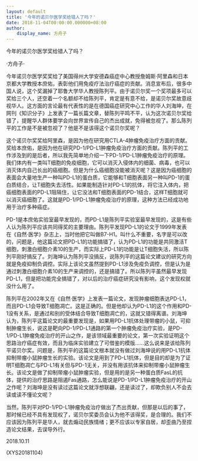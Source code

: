 ```yaml
---
layout: default
title: '今年的诺贝尔医学奖给错人了吗？'
date: 2018-11-04T00:00:00.000000+08:00
author:
    display_name: 方舟子
---
```


今年的诺贝尔医学奖给错人了吗？

·方舟子·

今年诺贝尔医学奖奖给了美国得州大学安德森癌症中心教授詹姆斯·阿里森和日本京都大学教授本庶佑，表彰他们用免疫疗法治疗癌症的贡献。消息宣布后，很多中国人说，这个奖漏掉了耶鲁大学华人教授陈列平。由于诺贝尔奖一个奖项最多可以奖给三个人，还空着一个名额却不给陈列平，肯定是有意不给，是诺贝尔奖故意歧视华人。这方面的言论最有代表性的是在德国癌症研究中心工作的华人刘海坤，在网刊《知识分子》上发表了一篇长篇文章，替陈列平鸣不平，认为这次诺贝尔奖给错了，提醒华人群体要学会向世界宣传自己的杰出成就，免得被忽视了。那么陈列平的工作是不是被忽视了？他是不是该得这个诺贝尔奖呢？

这个诺贝尔奖奖给阿里森，是因为他在研究用CTLA-4肿瘤免疫治疗方面的贡献。奖给本庶佑，是因为他在研究PD-1/PD-L1肿瘤免疫治疗方面的贡献。陈列平的工作涉及到的是后者，所以我先简单地介绍一下PD-1/PD-L1肿瘤免疫治疗的原理。我们体内有一类叫T细胞的免疫细胞，它可以消灭入侵体内的细菌、病毒，也可以消灭体内自己长出的癌细胞。但是为什么癌细胞没能被消灭呢？这是因为癌细胞的表面会大量地生产一种叫PD-L1的蛋白质，它能够和T细胞表面另一种叫PD-1的蛋白质结合，让T细胞失去活性。如果能制造针对PD-L1的抗体，将它注入体内，把癌细胞表面的PD-L1阻隔住，让它没法和T细胞表面的PD-1结合，这样T细胞就可以消灭癌细胞了。这就是PD-1/PD-L1肿瘤免疫治疗的原理，这种方法已经成功地用于治疗多种癌症。

PD-1是本庶佑实验室最早发现的，而PD-L1是陈列平实验室最早发现的，这是有些人认为陈列平应该共同得奖的主要理由。陈列平发现PD-L1的论文于1999年发表在《自然·医学》杂志上，当时他把它叫做B7-H1。叫什么不重要，名字是可以改的，问题是，他这篇论文把PD-L1的功能搞错了，认为PD-L1的功能是共同激活T细胞，刺激白细胞介素10的生产，而实际上PD-L1的功能是让T细胞失活，所以陈列平刚好搞反了。刘海坤认为陈列平没搞反，说陈列平的这篇论文建议的研究方向就是免疫抑制负调控。实际上该论文虽然提到PD-L1涉及免疫负调控，但是认为是通过刺激白细胞介素10的生产来调控的，还是搞错了。所以陈列平虽然最早发现PD-L1，但是把功能完全搞错了，对以后的治疗癌症研究没有影响，这个发现权就没什么用了。

陈列平在2002年又在《自然·医学》上发表一篇论文，发现肿瘤细胞表达PD-L1，而且PD-L1会导致T细胞凋亡。这是正确的。但是他却认为PD-L1的这个作用和PD-1没有关系，是通过和别的受体结合导致T细胞凋亡的，这就又错得离谱。刘海坤认为，陈列平这篇论文的最重要发现是，如果用PD-L1抗体处理带瘤的小鼠，可抑制肿瘤生长，说这是靶向PD-1/PD-L1通路的第一个肿瘤免疫治疗实验，是PD-1/PD-L1肿瘤免疫治疗的开山之作，是该领域最重要的论文，第一次实验证明这个思路治疗癌症有效，而且为临床实验建立了可借鉴的模版……这么说来是该给陈列平诺贝尔奖。问题是，陈列平的这篇论文根本就没有做过刘海坤说的用PD-L1抗体抑制带瘤小鼠肿瘤生长的实验。该论文是用到了PD-L1抗体，但是目的却是为了证明T细胞凋亡与PD-L1有关但与PD-1无关，并没有用该抗体来抑制带瘤小鼠肿瘤生长。该论文是做了抑制带瘤小鼠肿瘤实验，但是用的是另一种蛋白质FasL的抗体，提供的治疗思路是阻遏Fas通路，怎么能说是PD-1/PD-L1肿瘤免疫治疗的开山之作呢？刘海坤是没有读过这篇论文就浮想联翩，还是读过了，却欺负别人不会去读或读不懂论文呢？

当然，陈列平对PD-1/PD-L1肿瘤免疫治疗做出了杰出贡献，但那是以后的事了，那时候已经不具有发现权了，诺贝尔奖委员会认为他不该得奖，是合理的。我们不应该因为陈列平是华人，就去煽动民族情绪；更不应该以专家自居，却歪曲乃至捏造论文结果，去误导外行。

2018.10.11

(XYS20181104)

